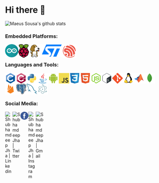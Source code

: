 # Hi there :wave:

![Maeus Sousa's github stats](https://github-readme-stats.vercel.app/api?username=mattsousaa&show_icons=true&title_color=fff&icon_color=79ff97&text_color=9f9f9f&bg_color=151515)

<h3 align="left">Embedded Platforms:</h3>

<a href="https://www.arduino.cc/">
    <img align="left" alt="arduino" width="43px" src="https://github.com/mattsousaa/mattsousaa/blob/master/icons/arduino-seeklogo.com.svg" />
  </a>
</a>
<a href="https://www.raspberrypi.org/">
    <img align="left" alt="C" width="35px" src="https://github.com/mattsousaa/mattsousaa/blob/master/icons/475px-Raspberry_Pi_Logo.svg" />
  </a>
</a>  
<a href="https://beagleboard.org/bone">
    <img align="left" alt="C" width="37px" src="https://github.com/mattsousaa/mattsousaa/blob/master/icons/beagle.png" />
  </a>

</a>
<a href="https://www.st.com/en/microcontrollers-microprocessors/stm32-32-bit-arm-cortex-mcus.html">
    <img align="left" alt="C" width="72px" src="https://github.com/mattsousaa/mattsousaa/blob/master/icons/STMicroelectronics-Logo.svg" />
  </a>

</a>
<a href="http://espressif.com//">
    <img align="left" alt="C" width="46px" src="https://github.com/mattsousaa/mattsousaa/blob/master/icons/espressif.svg" />
  </a>
<br>
<br>

<h3 align="left">Languages and Tools:</h3>

<a href="https://www.learn-c.org/">
    <img align="left" alt="C" width="35px" src="https://github.com/devicons/devicon/blob/master/icons/c/c-original.svg" />
  </a>
  <a href="https://www.learncpp.com/">
    <img align="left" alt="Cpp" width="35px" src="https://github.com/devicons/devicon/blob/master/icons/cplusplus/cplusplus-original.svg" />
  </a>
  <a href="https://www.python.org/">
    <img align="left" alt="Python" width="35px" src="https://github.com/devicons/devicon/blob/master/icons/python/python-original.svg" />
  </a>
  <a href="https://www.java.com/pt-BR/">
    <img align="left" alt="Java" width="35px" src="https://github.com/devicons/devicon/blob/master/icons/java/java-original.svg" />
  </a>
  </a>
  <a href="https://developer.android.com/studio">
    <img align="left" alt="Android" width="35px" src="https://github.com/devicons/devicon/blob/master/icons/android/android-original.svg" />
  </a>
  <a href="https://developer.mozilla.org/en-US/">
    <img align="left" alt="JS" width="35px" src="https://github.com/devicons/devicon/blob/master/icons/javascript/javascript-original.svg" />
  </a>
  
  </a>
  <a href="https://www.mathworks.com/">
    <img align="left" alt="Matlab" width="35px" src="https://github.com/devicons/devicon/blob/master/icons/css3/css3-original.svg" />
  </a>
  
  </a>
  <a href="https://www.mathworks.com/">
    <img align="left" alt="Matlab" width="35px" src="https://github.com/devicons/devicon/blob/master/icons/html5/html5-original.svg" />
  </a>
  
  </a>
  <a href="https://www.mathworks.com/">
    <img align="left" alt="Matlab" width="35px" src="https://github.com/devicons/devicon/blob/master/icons/nodejs/nodejs-original.svg" />
  </a>
  
  </a>
  <a href="https://www.gnu.org/software/bash/">
    <img align="left" alt="Bash" width="35px" src="https://github.com/devicons/devicon/blob/master/icons/bash/bash-original.svg" />
  </a>
  </a>
  <a href="https://git-scm.com/">
    <img align="left" alt="Git" width="35px" src="https://github.com/devicons/devicon/blob/master/icons/git/git-original.svg" />
  </a>
  
  </a>
  <a href="https://git.kernel.org/pub/scm/linux/kernel/git/torvalds/linux.git/">
    <img align="left" alt="Linux" width="35px" src="https://github.com/devicons/devicon/blob/master/icons/linux/linux-original.svg" />
  </a>
  
  </a>
  <a href="https://www.mathworks.com/">
    <img align="left" alt="Matlab" width="35px" src="https://github.com/devicons/devicon/blob/master/icons/matlab/matlab-original.svg" />
  </a>
  
  </a>
  <a href="https://www.mongodb.com/">
    <img align="left" alt="Mongodb" width="35px" src="https://github.com/devicons/devicon/blob/master/icons/mongodb/mongodb-original.svg" />
  </a>
  
  </a>
  <a href="https://firebase.google.com/?hl=pt-br">
    <img align="left" alt="Firebase" width="35px" src="https://github.com/devicons/devicon/blob/master/icons/firebase/firebase-plain.svg" />
  </a>
  
  </a>
  <a href="https://www.postgresql.org/">
    <img align="left" alt="PostgreeSQL" width="35px" src="https://github.com/devicons/devicon/blob/master/icons/postgresql/postgresql-original.svg" />
  </a>
  
  </a>
  <a href="https://www.mathworks.com/">
    <img align="left" alt="Matlab" width="35px" src="https://github.com/devicons/devicon/blob/master/icons/mysql/mysql-original.svg" />
  </a>
  
  </a>
  <a href="https://www.mathworks.com/">
    <img align="left" alt="Matlab" width="35px" src="https://github.com/devicons/devicon/blob/master/icons/electron/electron-original.svg" />
  </a>

<br>
<br>
<br>
<br>

<h3 align="left">Social Media:</h3>
  
  <a href="https://www.linkedin.com/in/mattsousaa/">
    <img align="left" alt="Shubhamdeep Jha | Linkedin" width="24px" src="https://github.com/TheDudeThatCode/TheDudeThatCode/blob/master/Assets/Linkedin.svg" />
  </a>
  <a href="https://twitter.com/mattsousaa1">
    <img align="left" alt="Shubhamdeep Jha | Twitter" width="26px" src="https://github.com/TheDudeThatCode/TheDudeThatCode/blob/master/Assets/Twitter.svg" />
  </a>
  <a href="https://www.facebook.com/mateus.sousa.589/">
    <img align="left" alt="Shubhamdeep Jha | Twitter" width="26px" src="https://github.com/mattsousaa/mattsousaa/blob/master/icons/facebook.svg" />
  </a>
  <a href="https://www.instagram.com/mat.sousaa/?hl=pt-br">
    <img align="left" alt="Shubhamdeep Jha | Instagram" width="24px" src="https://github.com/TheDudeThatCode/TheDudeThatCode/blob/master/Assets/Instagram.svg" />
  </a>
  <a href="https://mail.google.com/mail/u/0/?view=cm&fs=1&to=mateuseng_ec@alu.ufc.br&tf=1">
    <img align="left" alt="Shubhamdeep Jha | Gmail" width="26px" src="https://github.com/TheDudeThatCode/TheDudeThatCode/blob/master/Assets/Gmail.svg" />
  </a>
  
<br>
<br>
<br>
